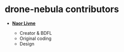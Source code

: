 drone-nebula contributors
===================

* **[Naor Livne](https://github.com/naorlivne)**

  * Creator & BDFL
  * Original coding
  * Design

